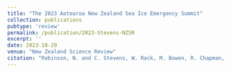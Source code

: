 ```yaml
---
title: "The 2023 Aotearoa New Zealand Sea Ice Emergency Summit"
collection: publications
pubtype: 'review'
permalink: /publication/2023-Stevens-NZSR
excerpt: ''
date: 2023-10-29
venue: "New Zealand Science Review"
citation: "Robinson, N. and C. Stevens, W. Rack, M. Bowen, R. Chapman, V. Cummings, S. Dean, D. Fernandez, L. Keller, A. McDonald, A. Pauling, B. van Uitregt. &quot;The 2023 Aotearoa New Zealand Sea Ice Emergency Summit&quot; <i>New Zealand Science Review</i>. (under review)"
---
```

